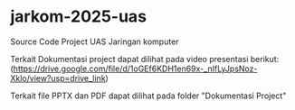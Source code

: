 # jarkom-2025-uas
Source Code Project UAS Jaringan komputer

Terkait Dokumentasi project dapat dilihat pada video presentasi berikut:
(https://drive.google.com/file/d/1oGEf6KDH1en69x-_nIfLyJpsNoz-Xklo/view?usp=drive_link)

Terkait file PPTX dan PDF dapat dilihat pada folder "Dokumentasi Project"